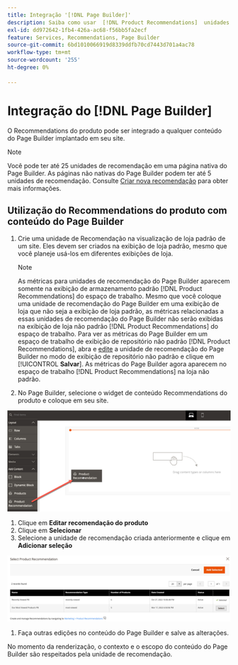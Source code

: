 ```yaml
---
title: Integração '[!DNL Page Builder]'
description: Saiba como usar  [!DNL Product Recommendations]  unidades no Page Builder.
exl-id: dd972642-1fb4-426a-ac68-f56bb5fa2ecf
feature: Services, Recommendations, Page Builder
source-git-commit: 6bd1010066919d8339ddfb70cd7443d701a4ac78
workflow-type: tm+mt
source-wordcount: '255'
ht-degree: 0%

---
```


# Integração do [!DNL Page Builder]

O Recommendations do produto pode ser integrado a qualquer conteúdo do Page Builder implantado em seu site.

>[!NOTE]
>
> Você pode ter até 25 unidades de recomendação em uma página nativa do Page Builder. As páginas não nativas do Page Builder podem ter até 5 unidades de recomendação. Consulte [Criar nova recomendação](create.md) para obter mais informações.

## Utilização do Recommendations do produto com conteúdo do Page Builder

1. Crie uma unidade de Recomendação na visualização de loja padrão de um site. Eles devem ser criados na exibição de loja padrão, mesmo que você planeje usá-los em diferentes exibições de loja.

   >[!NOTE]
   >
   >As métricas para unidades de recomendação do Page Builder aparecem somente na exibição de armazenamento padrão [!DNL Product Recommendations] do espaço de trabalho. Mesmo que você coloque uma unidade de recomendação do Page Builder em uma exibição de loja que não seja a exibição de loja padrão, as métricas relacionadas a essas unidades de recomendação do Page Builder não serão exibidas na exibição de loja não padrão [!DNL Product Recommendations] do espaço de trabalho. Para ver as métricas do Page Builder em um espaço de trabalho de exibição de repositório não padrão [!DNL Product Recommendations], abra e [edite](edit.md) a unidade de recomendação do Page Builder no modo de exibição de repositório não padrão e clique em [!UICONTROL **Salvar**]. As métricas do Page Builder agora aparecem no espaço de trabalho [!DNL Product Recommendations] na loja não padrão.

1. No Page Builder, selecione o widget de conteúdo Recommendations do produto e coloque em seu site.

![Inserir unidade de recomendação](assets/pb-insert.png)

1. Clique em **Editar recomendação do produto**
1. Clique em **Selecionar**
1. Selecione a unidade de recomendação criada anteriormente e clique em **Adicionar seleção**

![Inserir unidade de recomendação](assets/pb-select.png)

1. Faça outras edições no conteúdo do Page Builder e salve as alterações.

No momento da renderização, o contexto e o escopo do conteúdo do Page Builder são respeitados pela unidade de recomendação.
